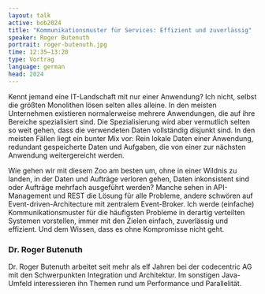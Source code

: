 ```yaml
---
layout: talk
active: bob2024
title: "Kommunikationsmuster für Services: Effizient und zuverlässig"
speaker: Roger Butenuth
portrait: roger-butenuth.jpg
time: 12:35–13:20
type: Vortrag
language: german
head: 2024
---
```


Kennt jemand eine IT-Landschaft mit nur einer Anwendung? Ich nicht,
selbst die größten Monolithen lösen selten alles alleine. In den
meisten Unternehmen existieren normalerweise mehrere Anwendungen, die
auf ihre Bereiche spezialisiert sind. Die Spezialisierung wird aber
vermutlich selten so weit gehen, dass die verwendeten Daten
vollständig disjunkt sind. In den meisten Fällen liegt ein bunter Mix
vor: Rein lokale Daten einer Anwendung, redundant gespeicherte Daten
und Aufgaben, die von einer zur nächsten Anwendung weitergereicht
werden.

Wie gehen wir mit diesem Zoo am besten um, ohne in einer Wildnis zu
landen, in der Daten und Aufträge verloren gehen, Daten inkonsistent
sind oder Aufträge mehrfach ausgeführt werden? Manche sehen in
API-Management und REST die Lösung für alle Probleme, andere schwören
auf Event-driven-Architecture mit zentralem Event-Broker. Ich werde
(einfache) Kommunikationsmuster für die häufigsten Probleme in
derartig verteilten Systemen vorstellen, immer mit den Zielen einfach,
zuverlässig und effizient. Und dem Wissen, dass es ohne Kompromisse
nicht geht.


### Dr. Roger Butenuth

Dr. Roger Butenuth arbeitet seit mehr als elf Jahren bei der
codecentric AG mit den Schwerpunkten Integration und Architektur. Im
sonstigen Java-Umfeld interessieren ihn Themen rund um Performance und
Parallelität.
